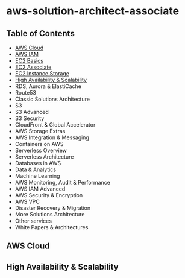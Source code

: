 # aws-solution-architect-associate
## Table of Contents
 - [AWS Cloud](#aws-cloud)
 - [AWS IAM](#aws-iam)
 - [EC2 Basics](#ec2-basics)
 - [EC2 Associate](#ec2-associate)
 - [EC2 Instance Storage](#ec2-instance-storage)
 - [High Availability & Scalability](#high-availability-&-scalability)
 - RDS, Aurora & ElastiCache
 - Route53
 - Classic Solutions Architecture
 - S3
 - S3 Advanced
 - S3 Security
 - CloudFront & Global Accelerator
 - AWS Storage Extras
 - AWS Integration & Messaging
 - Containers on AWS
 - Serverless Overview
 - Serverless Architecture
 - Databases in AWS
 - Data & Analytics
 - Machine Learning
 - AWS Monitoring, Audit & Performance
 - AWS IAM Advanced
 - AWS Security & Encryption
 - AWS VPC
 - Disaster Recovery & Migration
 - More Solutions Architecture
 - Other services
 - White Papers & Architectures

## AWS Cloud
## High Availability & Scalability
